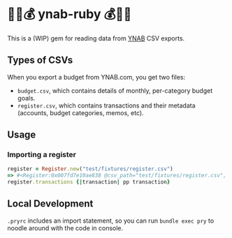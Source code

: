 # 💾🎈💰 ynab-ruby 💰🎈💾

This is a (WIP) gem for reading data from [YNAB](ynab.com) CSV exports.

## Types of CSVs

When you export a budget from YNAB.com, you get two files:

* `budget.csv`, which contains details of monthly, per-category budget goals.
* `register.csv`, which contains transactions and their metadata (accounts, 
budget categories, memos, etc).

## Usage

### Importing a register

```ruby
register = Register.new("test/fixtures/register.csv")
=> #<Register:0x007fd7e10ae838 @csv_path="test/fixtures/register.csv", @transactions=nil>
register.transactions {|transaction| pp transaction}
```

## Local Development

`.pryrc` includes an import statement, so you can run `bundle exec pry` to noodle around with the code in console. 

